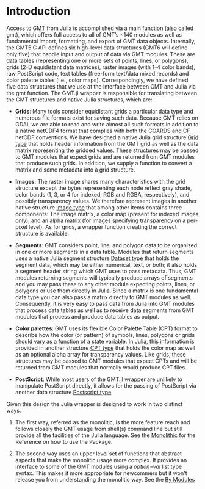 # Introduction

Access to GMT from Julia is accomplished via a main function (also called gmt), which offers full
access to all of GMT’s ~140 modules as well as fundamental import, formatting, and export of GMT
data objects. Internally, the GMT5 C API defines six high-level data structures (GMT6 will define only five)
that handle input and output of data via GMT modules. These are data tables (representing one or more
sets of points, lines, or polygons), grids (2-D equidistant data matrices), raster images (with 1–4
color bands), raw PostScript code, text tables (free-form text/data mixed records) and color palette
tables (i.e., color maps). Correspondingly, we have defined five data structures that we use at the
interface between GMT and Julia via the gmt function. The GMT.jl wrapper is responsible for translating
between the GMT structures and native Julia structures, which are:

- **Grids**: Many tools consider equidistant grids a particular data type and numerous file formats
  exist for saving such data. Because GMT relies on GDAL we are able to read and write almost
  all such formats in addition to a native netCDF4 format that complies with both the COARDS
  and CF netCDF conventions. We have designed a native Julia grid structure [Grid type](@ref)
  that holds header information from the GMT grid as well as the data matrix representing the
  gridded values. These structures may be passed to GMT modules that expect grids and are
  returned from GMT modules that produce such grids. In addition, we supply a function to
  convert a matrix and some metadata into a grid structure.

- **Images**: The raster image shares many characteristics with the grid structure except the
  bytes representing each node reflect gray shade, color bands (1, 3, or 4 for indexed, RGB and
  RGBA, respectively), and possibly transparency values. We therefore represent images in another
  native structure [Image type](@ref) that among other items contains three components: The image
  matrix, a color map (present for indexed images only), and an alpha matrix (for images specifying
  transparency on a per-pixel level). As for grids, a wrapper function creating the correct structure
  is available.

- **Segments**: GMT considers point, line, and polygon data to be organized in one or more segments
  in a data table. Modules that return segments uses a native Julia segment structure [Dataset type](@ref)
  that holds the segment data, which may be either numerical, text, or both; it also holds a segment
  header string which GMT uses to pass metadata. Thus, GMT modules returning segments will typically
  produce arrays of segments and you may pass these to any other module expecting points, lines, or
  polygons or use them directly in Julia. Since a matrix is one fundamental data type you can also
  pass a matrix directly to GMT modules as well. Consequently, it is very easy to pass data from
  Julia into GMT modules that process data tables as well as to receive data segments from GMT modules
  that process and produce data tables as output.

- **Color palettes**: GMT uses its flexible Color Palette Table (CPT) format to describe how the
  color (or pattern) of symbols, lines, polygons or grids should vary as a function of a state variable.
  In Julia, this information is provided in another structure [CPT type](@ref) that holds the color
  map as well as an optional alpha array for transparency values. Like grids, these structures may
  be passed to GMT modules that expect CPTs and will be returned from GMT modules that normally
  would produce CPT files.

- **PostScript**: While most users of the GMT.jl wrapper are unlikely to manipulate PostScript
  directly, it allows for the passing of PostScript via another data structure [Postscript type](@ref).

Given this design the Julia wrapper is designed to work in two distinct ways. 

1. The first way, referred as the monolitic, is the more feature reach and follows closely
   the GMT usage from shell(s) command line but still provide all the facilities of the Julia
   language. See the [Monolithic](@ref) for the Reference on how to use the Package.
   
2. The second way uses an upper level set of functions that abstract aspects that
   make the monolitic usage more complex. It provides an interface to some of the GMT modules
   using a *option=val* list type syntax. This makes it more appropriate for newcommers but
   it won't release you from understanding the monolitic way. See the [By Modules](@ref)